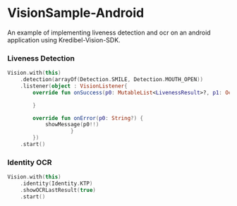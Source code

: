 # VisionSample-Android
An example of implementing liveness detection and ocr on an android application using Kredibel-Vision-SDK.

### Liveness Detection
```kotlin
Vision.with(this)
    .detection(arrayOf(Detection.SMILE, Detection.MOUTH_OPEN))
    .listener(object : VisionListener{
        override fun onSuccess(p0: MutableList<LivenessResult>?, p1: OcrResult?) {

        }

        override fun onError(p0: String?) {
            showMessage(p0!!)
                    }
        })
    .start()
```
### Identity OCR

```kotlin
Vision.with(this)
    .identity(Identity.KTP)
    .showOCRLastResult(true)
    .start()
```